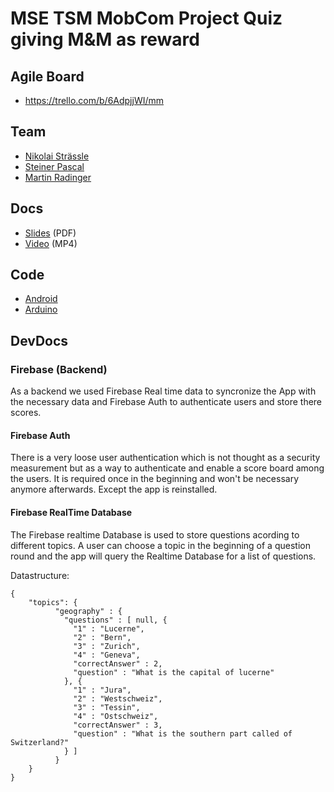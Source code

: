 # MSE TSM MobCom Project Quiz giving M&M as reward

## Agile Board
* https://trello.com/b/6AdpjjWI/mm

## Team
* [Nikolai Strässle](https://github.com/nikolaistraessle)
* [Steiner Pascal](https://github.com/SteinerPascal)
* [Martin Radinger](https://github.com/seros76)

## Docs
* [Slides](Docs/Slides.pdf) (PDF)
* [Video](Docs/Video.mp4) (MP4)

## Code
* [Android](Android)
* [Arduino](Arduino)

## DevDocs

### Firebase (Backend)

As a backend we used Firebase Real time data to syncronize the App with the necessary data and Firebase Auth to authenticate users and store there scores.

#### Firebase Auth

There is a very loose user authentication which is not thought as a security measurement but as a way to authenticate and enable a score board among the users. It is required once in the beginning and won't be necessary anymore afterwards. Except the app is reinstalled. 

#### Firebase RealTime Database

The Firebase realtime Database is used to store questions acording to different topics. A user can choose a topic in the beginning of a question round and the app will query the Realtime Database for a list of questions.

Datastructure:
```
{
	"topics": {
		  "geography" : {
			"questions" : [ null, {
			  "1" : "Lucerne",
			  "2" : "Bern",
			  "3" : "Zurich",
			  "4" : "Geneva",
			  "correctAnswer" : 2,
			  "question" : "What is the capital of lucerne"
			}, {
			  "1" : "Jura",
			  "2" : "Westschweiz",
			  "3" : "Tessin",
			  "4" : "Ostschweiz",
			  "correctAnswer" : 3,
			  "question" : "What is the southern part called of Switzerland?"
			} ]
		  }
	}
}
```

